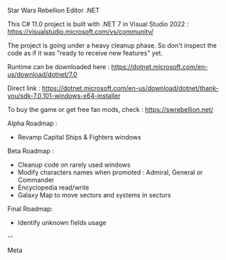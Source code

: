 Star Wars Rebellion Editor .NET

This C# 11.0 project is built with .NET 7 in Visual Studio 2022 : https://visualstudio.microsoft.com/vs/community/

The project is going under a heavy cleanup phase. So don't inspect the code as if it was "ready to receive new features" yet.

Runtime can be downloaded here : https://dotnet.microsoft.com/en-us/download/dotnet/7.0

Direct link : https://dotnet.microsoft.com/en-us/download/dotnet/thank-you/sdk-7.0.101-windows-x64-installer

To buy the game or get free fan mods, check : https://swrebellion.net/

Alpha Roadmap :
* Revamp Capital Ships & Fighters windows

Beta Roadmap :
* Cleanup code on rarely used windows
* Modify characters names when promoted : Admiral, General or Commander
* Encyclopedia read/write
* Galaxy Map to move sectors and systems in sectors

Final Roadmap:
* Identify unknown fields usage

--

Meta
